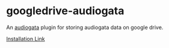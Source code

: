 # googledrive-audiogata

An [audiogata](https://github.com/InfoGata/audiogata) plugin for storing audiogata data on google drive.

[Installation Link](https://www.audiogata.com/plugininstall?manifestUrl=https://cdn.jsdelivr.net/gh/InfoGata/googledrive-audiogata@latest/manifest.json)
